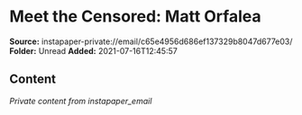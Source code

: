 # Meet the Censored: Matt Orfalea

**Source:** instapaper-private://email/c65e4956d686ef137329b8047d677e03/
**Folder:** Unread
**Added:** 2021-07-16T12:45:57




## Content
*Private content from instapaper_email*
